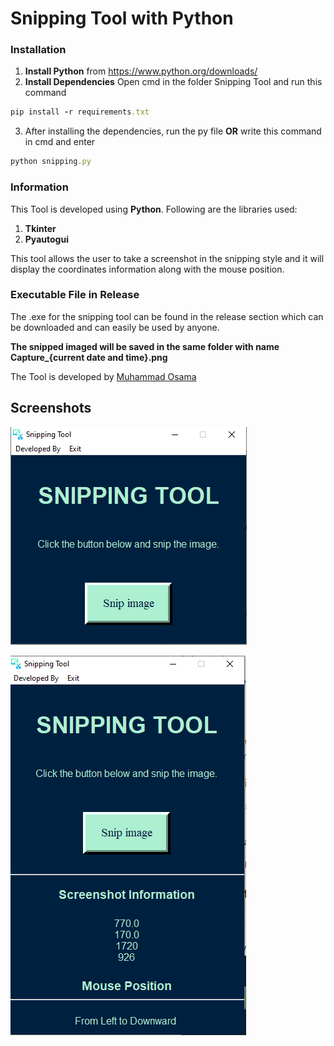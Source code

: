 # Snipping Tool with Python
### Installation
1) **Install Python** from https://www.python.org/downloads/
2) **Install Dependencies**
Open cmd in the folder Snipping Tool and run this command
```ruby
pip install -r requirements.txt
```
3) After installing the dependencies, run the py file **OR** write this command in cmd and enter
```ruby
python snipping.py
```
### Information
This Tool is developed using **Python**. Following are the libraries used:
1) **Tkinter**
2) **Pyautogui**

This tool allows the user to take a screenshot in the snipping style and it will display the coordinates information along with the mouse position.

### Executable File in Release
The .exe for the snipping tool can be found in the release section which can be downloaded and can easily be used by anyone.

**The snipped imaged will be saved in the same folder with name Capture_{current date and time}.png**

The Tool is developed by [Muhammad Osama](https://www.flowcode.com/page/osamayousuf)

## Screenshots
![](Screenshots/main_image.PNG)

![](Screenshots/info_image.PNG)
